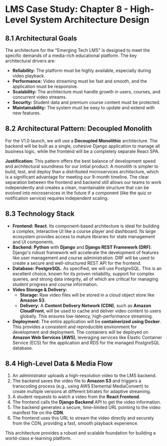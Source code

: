 # LMS Case Study: Chapter 8 - High-Level System Architecture Design

## 8.1 Architectural Goals

The architecture for the "Emerging Tech LMS" is designed to meet the specific demands of a media-rich educational platform. The key architectural drivers are:
-   **Reliability:** The platform must be highly available, especially during video playback.
-   **Performance:** Video streaming must be fast and smooth, and the application must be responsive.
-   **Scalability:** The architecture must handle growth in users, courses, and concurrent video streams.
-   **Security:** Student data and premium course content must be protected.
-   **Maintainability:** The system must be easy to update and extend with new features.

## 8.2 Architectural Pattern: Decoupled Monolith

For the V1.0 launch, we will use a **Decoupled Monolithic** architecture. The backend will be built as a single, cohesive Django application to manage all business logic, while the frontend will be a completely separate React SPA.

**Justification:**
This pattern offers the best balance of development speed and architectural soundness for our initial product. A monolith is simpler to build, test, and deploy than a distributed microservices architecture, which is a significant advantage for meeting our 9-month timeline. The clear separation between the frontend and backend still allows our teams to work independently and creates a clean, maintainable structure that can be evolved into microservices in the future if a component (like the quiz or notification service) requires independent scaling.

## 8.3 Technology Stack

-   **Frontend:** **React**. Its component-based architecture is ideal for building a complex, interactive UI like a course player and dashboard. Its large ecosystem provides access to mature libraries for state management and UI components.
-   **Backend:** **Python** with **Django** and **Django REST Framework (DRF)**. Django's robust framework will accelerate the development of features like user management and course administration. DRF will be used to create a secure and well-structured REST API for the frontend.
-   **Database:** **PostgreSQL**. As specified, we will use PostgreSQL. This is an excellent choice, known for its proven reliability, support for complex queries, and strong data integrity, all of which are critical for managing student progress and course information.
-   **Video Storage & Delivery:**
    -   **Storage:** Raw video files will be stored in a cloud object store like **Amazon S3**.
    -   **Delivery:** A **Content Delivery Network (CDN)**, such as **Amazon CloudFront**, will be used to cache and deliver video content to users globally. This ensures low-latency, high-performance streaming.
-   **Deployment:** The entire application will be **containerized using Docker**. This provides a consistent and reproducible environment for development and deployment. The containers will be deployed on **Amazon Web Services (AWS)**, leveraging services like Elastic Container Service (ECS) for the application and RDS for the managed PostgreSQL database.

## 8.4 High-Level Data & Media Flow

1.  An administrator uploads a high-resolution video to the LMS backend.
2.  The backend saves the video file to **Amazon S3** and triggers a transcoding process (e.g., using AWS Elemental MediaConvert) to create multiple versions at different bitrates for adaptive streaming.
3.  A student requests to watch a video from the **React Frontend**.
4.  The frontend calls the **Django Backend** API to get the video information.
5.  The backend generates a secure, time-limited URL pointing to the video manifest file on the **CDN**.
6.  The frontend uses this URL to stream the video directly and securely from the CDN, providing a fast, smooth playback experience.

This architecture provides a robust and scalable foundation for building a world-class e-learning platform.
